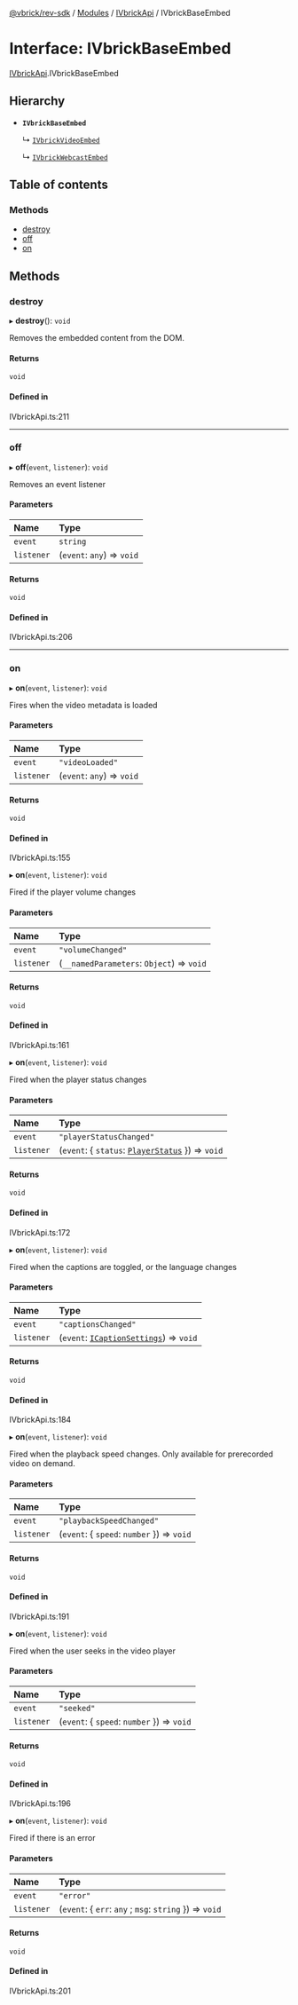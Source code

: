 [@vbrick/rev-sdk](../README.md) / [Modules](../modules.md) / [IVbrickApi](../modules/IVbrickApi.md) / IVbrickBaseEmbed

# Interface: IVbrickBaseEmbed

[IVbrickApi](../modules/IVbrickApi.md).IVbrickBaseEmbed

## Hierarchy

- **`IVbrickBaseEmbed`**

  ↳ [`IVbrickVideoEmbed`](IVbrickApi.IVbrickVideoEmbed.md)

  ↳ [`IVbrickWebcastEmbed`](IVbrickApi.IVbrickWebcastEmbed.md)

## Table of contents

### Methods

- [destroy](IVbrickApi.IVbrickBaseEmbed.md#destroy)
- [off](IVbrickApi.IVbrickBaseEmbed.md#off)
- [on](IVbrickApi.IVbrickBaseEmbed.md#on)

## Methods

### destroy

▸ **destroy**(): `void`

Removes the embedded content from the DOM.

#### Returns

`void`

#### Defined in

IVbrickApi.ts:211

___

### off

▸ **off**(`event`, `listener`): `void`

Removes an event listener

#### Parameters

| Name | Type |
| :------ | :------ |
| `event` | `string` |
| `listener` | (`event`: `any`) => `void` |

#### Returns

`void`

#### Defined in

IVbrickApi.ts:206

___

### on

▸ **on**(`event`, `listener`): `void`

Fires when the video metadata is loaded

#### Parameters

| Name | Type |
| :------ | :------ |
| `event` | ``"videoLoaded"`` |
| `listener` | (`event`: `any`) => `void` |

#### Returns

`void`

#### Defined in

IVbrickApi.ts:155

▸ **on**(`event`, `listener`): `void`

Fired if the player volume changes

#### Parameters

| Name | Type |
| :------ | :------ |
| `event` | ``"volumeChanged"`` |
| `listener` | (`__namedParameters`: `Object`) => `void` |

#### Returns

`void`

#### Defined in

IVbrickApi.ts:161

▸ **on**(`event`, `listener`): `void`

Fired when the player status changes

#### Parameters

| Name | Type |
| :------ | :------ |
| `event` | ``"playerStatusChanged"`` |
| `listener` | (`event`: { `status`: [`PlayerStatus`](../enums/IVbrickApi.PlayerStatus.md)  }) => `void` |

#### Returns

`void`

#### Defined in

IVbrickApi.ts:172

▸ **on**(`event`, `listener`): `void`

Fired when the captions are toggled, or the language changes

#### Parameters

| Name | Type |
| :------ | :------ |
| `event` | ``"captionsChanged"`` |
| `listener` | (`event`: [`ICaptionSettings`](IVbrickApi.ICaptionSettings.md)) => `void` |

#### Returns

`void`

#### Defined in

IVbrickApi.ts:184

▸ **on**(`event`, `listener`): `void`

Fired when the playback speed changes. Only available for prerecorded video on demand.

#### Parameters

| Name | Type |
| :------ | :------ |
| `event` | ``"playbackSpeedChanged"`` |
| `listener` | (`event`: { `speed`: `number`  }) => `void` |

#### Returns

`void`

#### Defined in

IVbrickApi.ts:191

▸ **on**(`event`, `listener`): `void`

Fired when the user seeks in the video player

#### Parameters

| Name | Type |
| :------ | :------ |
| `event` | ``"seeked"`` |
| `listener` | (`event`: { `speed`: `number`  }) => `void` |

#### Returns

`void`

#### Defined in

IVbrickApi.ts:196

▸ **on**(`event`, `listener`): `void`

Fired if there is an error

#### Parameters

| Name | Type |
| :------ | :------ |
| `event` | ``"error"`` |
| `listener` | (`event`: { `err`: `any` ; `msg`: `string`  }) => `void` |

#### Returns

`void`

#### Defined in

IVbrickApi.ts:201
